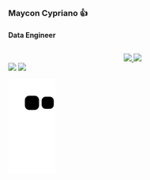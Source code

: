 ### Maycon Cypriano 👍
#### Data Engineer

##
 
<div align="center">
  <a href="https://github.com/batestin1">
  <img height="180em" src="https://github-readme-stats.vercel.app/api?username=batestin1&show_icons=true&theme=dracula&include_all_commits=true&count_private=true"/>
  <img height="180em" src="https://github-readme-stats.vercel.app/api/top-langs/?username=batestin1&layout=compact&langs_count=7&theme=dracula"/>
</div>
  
<div> 
  <a href="https://www.linkedin.com/in/mayconbatestin/" target="_blank"><img src="https://img.shields.io/badge/-LinkedIn-%230077B5?style=for-the-badge&logo=linkedin&logoColor=white" target="_blank"></a>
  <a href = "mailto:mayconcipriano@gmail.com"><img src="https://img.shields.io/badge/-Gmail-%23333?style=for-the-badge&logo=gmail&logoColor=white" target="_blank"></a>
 
  ![Snake animation](https://github.com/rafaballerini/rafaballerini/blob/output/github-contribution-grid-snake.svg)
 
</div>
